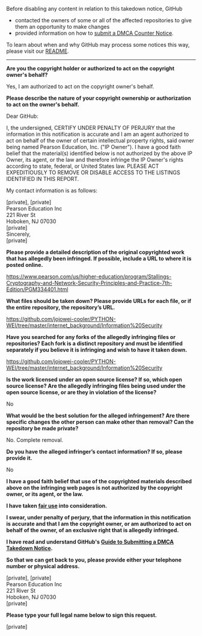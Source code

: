 Before disabling any content in relation to this takedown notice, GitHub
- contacted the owners of some or all of the affected repositories to give them an opportunity to make changes
- provided information on how to [submit a DMCA Counter Notice](https://docs.github.com/en/articles/guide-to-submitting-a-dmca-counter-notice).

To learn about when and why GitHub may process some notices this way, please visit our [README](https://github.com/github/dmca/blob/master/README.md).

---

**Are you the copyright holder or authorized to act on the copyright owner's behalf?**

Yes, I am authorized to act on the copyright owner's behalf.

**Please describe the nature of your copyright ownership or authorization to act on the owner's behalf.**

Dear GitHub:

I, the undersigned, CERTIFY UNDER PENALTY OF PERJURY that the information in this notification is accurate and I am an agent authorized to act on behalf of the owner of certain intellectual property rights, said owner being named Pearson Education, Inc. ("IP Owner"). I have a good faith belief that the material(s) identified below is not authorized by the above IP Owner, its agent, or the law and therefore infringe the IP Owner's rights according to state, federal, or United States law.
PLEASE ACT EXPEDITIOUSLY TO REMOVE OR DISABLE ACCESS TO THE LISTINGS IDENTIFIED IN THIS REPORT.

My contact information is as follows:

[private], [private]  
Pearson Education Inc  
221 River St  
Hoboken, NJ 07030  
[private]  
Sincerely,  
[private]

**Please provide a detailed description of the original copyrighted work that has allegedly been infringed. If possible, include a URL to where it is posted online.**

https://www.pearson.com/us/higher-education/program/Stallings-Cryptography-and-Network-Security-Principles-and-Practice-7th-Edition/PGM334401.html

**What files should be taken down? Please provide URLs for each file, or if the entire repository, the repository’s URL.**

https://github.com/jojowei-cooler/PYTHON-WEI/tree/master/internet_background/Information%20Security

**Have you searched for any forks of the allegedly infringing files or repositories? Each fork is a distinct repository and must be identified separately if you believe it is infringing and wish to have it taken down.**

https://github.com/jojowei-cooler/PYTHON-WEI/tree/master/internet_background/Information%20Security

**Is the work licensed under an open source license? If so, which open source license? Are the allegedly infringing files being used under the open source license, or are they in violation of the license?**

No

**What would be the best solution for the alleged infringement? Are there specific changes the other person can make other than removal? Can the repository be made private?**

No. Complete removal.

**Do you have the alleged infringer’s contact information? If so, please provide it.**

No

**I have a good faith belief that use of the copyrighted materials described above on the infringing web pages is not authorized by the copyright owner, or its agent, or the law.**

**I have taken <a href="https://www.lumendatabase.org/topics/22">fair use</a> into consideration.**

**I swear, under penalty of perjury, that the information in this notification is accurate and that I am the copyright owner, or am authorized to act on behalf of the owner, of an exclusive right that is allegedly infringed.**

**I have read and understand GitHub's <a href="https://docs.github.com/articles/guide-to-submitting-a-dmca-takedown-notice/">Guide to Submitting a DMCA Takedown Notice</a>.**

**So that we can get back to you, please provide either your telephone number or physical address.**

[private], [private]  
Pearson Education Inc  
221 River St  
Hoboken, NJ 07030  
[private]  

**Please type your full legal name below to sign this request.**

[private]  
